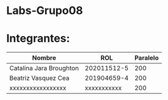 # Labs-Grupo08

# Integrantes:

| Nombre                   | ROL            | Paralelo |
|--------------------------|--------------  |----------|
| Catalina Jara Broughton  | 202011512-5    |    200   |
| Beatriz Vasquez Cea      | 201904659-4    |    200   |
| xxxxxxxxxxxxxxxxx        | xxxxxxxxxxx    |    200   |
